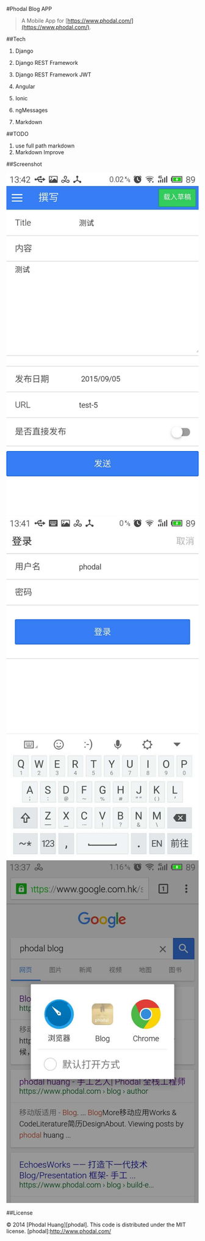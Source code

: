 #Phodal Blog APP

> A Mobile App for [https://www.phodal.com/](https://www.phodal.com/).

##Tech 

1. Django 
2. Django REST Framework
3. Django REST Framework JWT

4. Angular
5. Ionic
6. ngMessages
7. Markdown


##TODO

1. use full path markdown
2. Markdown Improve

##Screenshot

![Phodal App](./screenshots/1.pic.jpg) ![Phodal App](./screenshots/3.pic.jpg) ![Phodal App](./screenshots/6.pic.jpg)

##License

© 2014 [Phodal Huang][phodal]. This code is distributed under the MIT license.
[phodal]:http://www.phodal.com/
